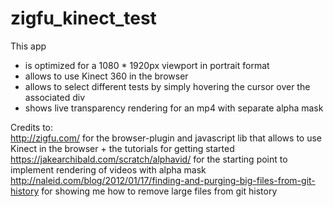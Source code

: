 # zigfu_kinect_test

This app
- is optimized for a 1080 * 1920px viewport in portrait format
- allows to use Kinect 360 in the browser
- allows to select different tests by simply hovering the cursor over the associated div
- shows live transparency rendering for an mp4 with separate alpha mask

Credits to:<br />
http://zigfu.com/ for the browser-plugin and javascript lib that allows to use Kinect in the browser + the tutorials for getting started<br />
https://jakearchibald.com/scratch/alphavid/ for the starting point to implement rendering of videos with alpha mask<br />
http://naleid.com/blog/2012/01/17/finding-and-purging-big-files-from-git-history for showing me how to remove large files from git history<br />